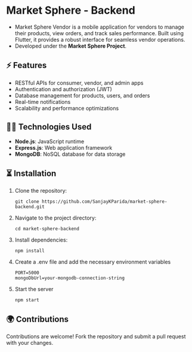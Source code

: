 # Market Sphere - Backend

- Market Sphere Vendor is a mobile application for vendors to manage their products, view orders, and track sales performance. Built using Flutter, it provides a robust interface for seamless vendor operations.
- Developed under the **Market Sphere Project**.

## ⚡️ Features
- RESTful APIs for consumer, vendor, and admin apps
- Authentication and authorization (JWT)
- Database management for products, users, and orders
- Real-time notifications
- Scalability and performance optimizations
  
## 👩‍💻 Technologies Used
- **Node.js**: JavaScript runtime
- **Express.js**: Web application framework
- **MongoDB**: NoSQL database for data storage

## ⏳ Installation

1. Clone the repository:
   ```
   git clone https://github.com/SanjayKParida/market-sphere-backend.git
   ```
2. Navigate to the project directory:
   ```
   cd market-sphere-backend
   ```
3. Install dependencies:
   ```
   npm install
   ```

5. Create a .env file and add the necessary environment variables
   ```
   PORT=5000
   mongoDbUrl=your-mongodb-connection-string
   ```
   
6. Start the server
   ```
   npm start
   ```

## 🌍 Contributions

Contributions are welcome! Fork the repository and submit a pull request with your changes.

